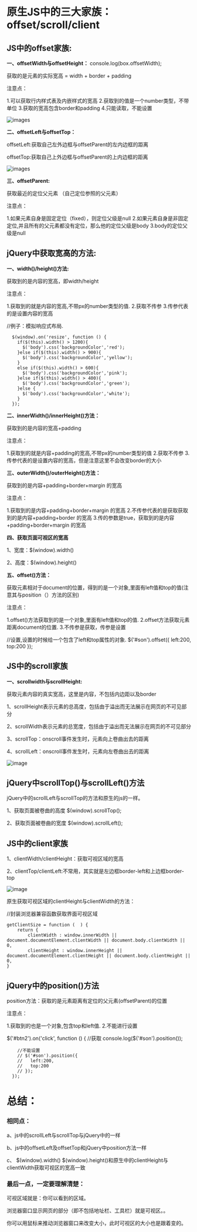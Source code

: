 # 原生JS中的三大家族：offset/scroll/client

## JS中的offset家族:

**一、offsetWidth与offsetHeight：**  console.log(box.offsetWidth);

获取的是元素的实际宽高 = width + border + padding

注意点： 

1.可以获取行内样式表及内嵌样式的宽高 
2.获取到的值是一个number类型，不带单位 
3.获取的宽高包含border和padding 
4.只能读取，不能设置

![images](https://github.com/sunidol/JavaScript/blob/JavaScript-journal/images/1.png)

**二、offsetLeft与offsetTop：**

offsetLeft:获取自己左外边框与offsetParent的左内边框的距离

offsetTop:获取自己上外边框与offsetParent的上内边框的距离

![images](https://github.com/sunidol/JavaScript/blob/JavaScript-journal/images/2.png)

**三、offsetParent:**

获取最近的定位父元素 （自己定位参照的父元素）

注意点： 

1.如果元素自身是固定定位（fixed），则定位父级是null 
2.如果元素自身是非固定定位,并且所有的父元素都没有定位，那么他的定位父级是body 
3.body的定位父级是null

## jQuery中获取宽高的方法:

**一、width()/height()方法:**

获取到的是内容的宽高，即width/height

注意点： 

1.获取到的就是内容的宽高,不带px的number类型的值. 
2.获取不传参 
3.传参代表的是设置内容的宽高

//例子：模拟响应式布局.

      $(window).on('resize', function () {
        if($(this).width() > 1200){
          $('body').css('backgroundColor','red');
        }else if($(this).width() > 900){
          $('body').css('backgroundColor','yellow');
        }
        else if($(this).width() > 600){
          $('body').css('backgroundColor','pink');
        }else if($(this).width() > 400){
          $('body').css('backgroundColor','green');
        }else {
          $('body').css('backgroundColor','white');
        }
      });
      
**二、innerWidth()/innerHeight()方法：**

获取到的是内容的宽高+padding 

注意点： 

1.获取到的就是内容+padding的宽高,不带px的number类型的值
2.获取不传参 
3.传参代表的是设置内容的宽高，但是注意这里不会改变border的大小

**三、outerWidth()/outerHeight()方法：**

获取到的是内容+padding+border+margin 的宽高

注意点： 

1.获取到的是内容+padding+border+margin 的宽高
2.不传参代表的是获取获取到的是内容+padding+border 的宽高
3.传的参数是true，获取到的是内容+padding+border+margin 的宽高

**四、获取页面可视区的宽高**

1、宽度：$(window).width()

2、高度：$(window).height()

**五、offset()方法：**

获取元素相对于document的位置，得到的是一个对象,里面有left值和top的值(注意其与position（）方法的区别)

注意点：

1.offset()方法获取到的是一个对象,里面有left值和top的值. 
2.offset方法获取元素距离document的位置. 
3.不传参是获取，传参是设置

//设置,设置的时候给一个包含了left和top属性的对象.
        $('#son').offset({
          left:200,
          top:200
        });
        
## JS中的scroll家族   

**一、scrollwidth与scrollHeight:**

获取元素内容的真实宽高，这里是内容，不包括内边距以及border

1、scrollHeight表示元素的总高度，包括由于溢出而无法展示在网页的不可见部分

2、scrollWidth表示元素的总宽度，包括由于溢出而无法展示在网页的不可见部分

3、scrollTop：onscroll事件发生时，元素向上卷曲出去的距离

4、scrollLeft：onscroll事件发生时，元素向左卷曲出去的距离

![image](https://github.com/sunidol/JavaScript/blob/JavaScript-journal/images/3.png)

## jQuery中scrollTop()与scrollLeft()方法

jQuery中的scrollLeft与scrollTop的方法和原生的js的一样。

1、获取页面被卷曲的高度 $(window).scrollTop();

2、获取页面被卷曲的宽度 $(window).scrollLeft();

## JS中的client家族

1、clientWidth/clientHeight：获取可视区域的宽高

2、clientTop/clientLeft:不常用，其实就是左边框border-left和上边框border-top

![image](https://github.com/sunidol/JavaScript/blob/JavaScript-journal/images/4.png)

原生获取可视区域的clientHeight与clientWidth的方法：

//封装浏览器兼容函数获取界面可视区域

    getClientSize = function (  ) {
        return {
            clientWidth : window.innerWidth || document.documentElement.clientWidth || document.body.clientWidth || 0,
            clientHeight : window.innerHeight || document.documentElement.clientHeight || document.body.clientHeight || 0,
    }
    
## jQuery中的position()方法

position方法：获取的是元素距离有定位的父元素(offsetParent)的位置

注意点： 

1.获取到的也是一个对象,包含top和left值. 
2.不能进行设置

$('#btn2').on('click', function () {
        //获取
        console.log($('#son').position());


        //不能设置
        // $('#son').position({
        //   left:200,
        //   top:200
        // });
      });
      
# 总结： 

### 相同点： 

a、js中的scrollLeft与scrollTop与jQuery中的一样 

b、js中的offsetLeft及offsetTop和jQuery中position方法一样 

c、 $(window).width() 
$(window).height()和原生中的clientHeight与clientWidth获取可视区的宽高一致

### 最后一点，一定要理解清楚：

可视区域就是：你可以看到的区域。

浏览器窗口显示网页的部分（即不包括地址栏、工具栏）就是可视区。。

你可以用鼠标来推动浏览器窗口来改变大小，此时可视区的大小也是跟着变的。
